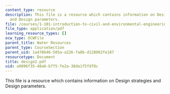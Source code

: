```yaml
---
content_type: resource
description: This file is a resource which contains information on Design strategies
  and Design parameters.
file: /courses/1-101-introduction-to-civil-and-environmental-engineering-design-i-fall-2006/a9896f3548a6b7f5fe2a38da1f5fdf8c_design2.pdf
file_type: application/pdf
learning_resource_types: []
ocw_type: OCWFile
parent_title: Water Resources
parent_type: CourseSection
parent_uid: 1a478646-505a-a226-fa0b-d128902fe187
resourcetype: Document
title: design2.pdf
uid: a9896f35-48a6-b7f5-fe2a-38da1f5fdf8c
---
```

This file is a resource which contains information on Design strategies and Design parameters.

